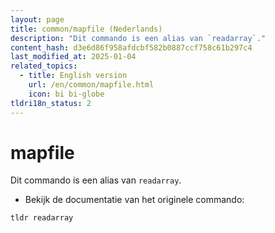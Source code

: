 ```yaml
---
layout: page
title: common/mapfile (Nederlands)
description: "Dit commando is een alias van `readarray`."
content_hash: d3e6d86f958afdcbf582b0887ccf758c61b297c4
last_modified_at: 2025-01-04
related_topics:
  - title: English version
    url: /en/common/mapfile.html
    icon: bi bi-globe
tldri18n_status: 2
---
```

# mapfile

Dit commando is een alias van `readarray`.

- Bekijk de documentatie van het originele commando:

`tldr readarray`

